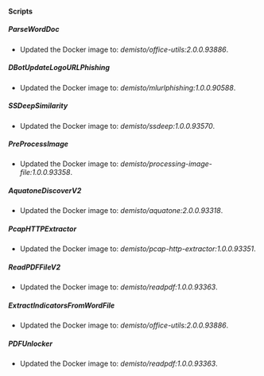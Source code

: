 
#### Scripts

##### ParseWordDoc

- Updated the Docker image to: *demisto/office-utils:2.0.0.93886*.
##### DBotUpdateLogoURLPhishing

- Updated the Docker image to: *demisto/mlurlphishing:1.0.0.90588*.
##### SSDeepSimilarity

- Updated the Docker image to: *demisto/ssdeep:1.0.0.93570*.
##### PreProcessImage

- Updated the Docker image to: *demisto/processing-image-file:1.0.0.93358*.
##### AquatoneDiscoverV2

- Updated the Docker image to: *demisto/aquatone:2.0.0.93318*.
##### PcapHTTPExtractor

- Updated the Docker image to: *demisto/pcap-http-extractor:1.0.0.93351*.
##### ReadPDFFileV2

- Updated the Docker image to: *demisto/readpdf:1.0.0.93363*.
##### ExtractIndicatorsFromWordFile

- Updated the Docker image to: *demisto/office-utils:2.0.0.93886*.
##### PDFUnlocker

- Updated the Docker image to: *demisto/readpdf:1.0.0.93363*.
